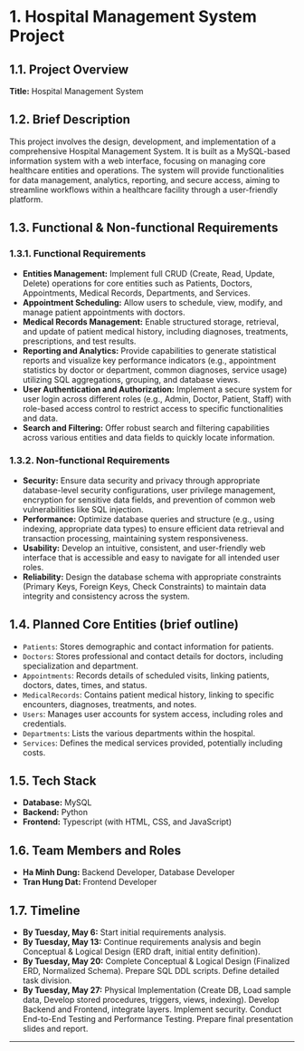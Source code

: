 # 1. Hospital Management System Project

## 1.1. Project Overview

**Title:** Hospital Management System

## 1.2. Brief Description

This project involves the design, development, and implementation of a comprehensive Hospital Management System. It is built as a MySQL-based information system with a web interface, focusing on managing core healthcare entities and operations. The system will provide functionalities for data management, analytics, reporting, and secure access, aiming to streamline workflows within a healthcare facility through a user-friendly platform.

## 1.3. Functional & Non-functional Requirements

### 1.3.1. Functional Requirements

* **Entities Management:** Implement full CRUD (Create, Read, Update, Delete) operations for core entities such as Patients, Doctors, Appointments, Medical Records, Departments, and Services.
* **Appointment Scheduling:** Allow users to schedule, view, modify, and manage patient appointments with doctors.
* **Medical Records Management:** Enable structured storage, retrieval, and update of patient medical history, including diagnoses, treatments, prescriptions, and test results.
* **Reporting and Analytics:** Provide capabilities to generate statistical reports and visualize key performance indicators (e.g., appointment statistics by doctor or department, common diagnoses, service usage) utilizing SQL aggregations, grouping, and database views.
* **User Authentication and Authorization:** Implement a secure system for user login across different roles (e.g., Admin, Doctor, Patient, Staff) with role-based access control to restrict access to specific functionalities and data.
* **Search and Filtering:** Offer robust search and filtering capabilities across various entities and data fields to quickly locate information.

### 1.3.2. Non-functional Requirements

* **Security:** Ensure data security and privacy through appropriate database-level security configurations, user privilege management, encryption for sensitive data fields, and prevention of common web vulnerabilities like SQL injection.
* **Performance:** Optimize database queries and structure (e.g., using indexing, appropriate data types) to ensure efficient data retrieval and transaction processing, maintaining system responsiveness.
* **Usability:** Develop an intuitive, consistent, and user-friendly web interface that is accessible and easy to navigate for all intended user roles.
* **Reliability:** Design the database schema with appropriate constraints (Primary Keys, Foreign Keys, Check Constraints) to maintain data integrity and consistency across the system.

## 1.4. Planned Core Entities (brief outline)

* `Patients`: Stores demographic and contact information for patients.
* `Doctors`: Stores professional and contact details for doctors, including specialization and department.
* `Appointments`: Records details of scheduled visits, linking patients, doctors, dates, times, and status.
* `MedicalRecords`: Contains patient medical history, linking to specific encounters, diagnoses, treatments, and notes.
* `Users`: Manages user accounts for system access, including roles and credentials.
* `Departments`: Lists the various departments within the hospital.
* `Services`: Defines the medical services provided, potentially including costs.

## 1.5. Tech Stack

* **Database:** MySQL
* **Backend:** Python
* **Frontend:** Typescript (with HTML, CSS, and JavaScript)

## 1.6. Team Members and Roles

* **Ha Minh Dung:** Backend Developer, Database Developer
* **Tran Hung Dat:** Frontend Developer


## 1.7. Timeline

* **By Tuesday, May 6:** Start initial requirements analysis.
* **By Tuesday, May 13:** Continue requirements analysis and begin Conceptual & Logical Design (ERD draft, initial entity definition). 
* **By Tuesday, May 20:** Complete Conceptual & Logical Design (Finalized ERD, Normalized Schema). Prepare SQL DDL scripts. Define detailed task division.
* **By Tuesday, May 27:** Physical Implementation (Create DB, Load sample data, Develop stored procedures, triggers, views, indexing). Develop Backend and Frontend, integrate layers. Implement security. Conduct End-to-End Testing and Performance Testing. Prepare final presentation slides and report.

---
